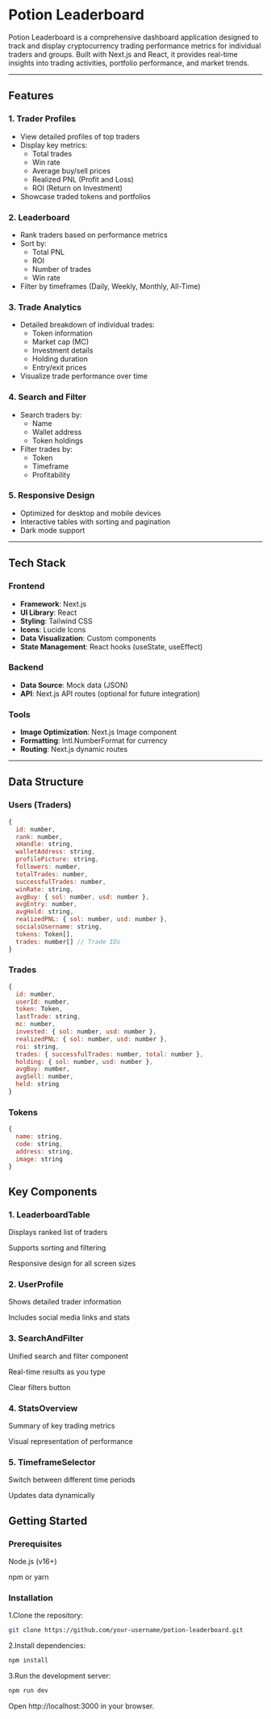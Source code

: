 # Potion Leaderboard

Potion Leaderboard is a comprehensive dashboard application designed to track and display cryptocurrency trading performance metrics for individual traders and groups. Built with Next.js and React, it provides real-time insights into trading activities, portfolio performance, and market trends.

---

## Features

### 1. **Trader Profiles**
   - View detailed profiles of top traders
   - Display key metrics:
     - Total trades
     - Win rate
     - Average buy/sell prices
     - Realized PNL (Profit and Loss)
     - ROI (Return on Investment)
   - Showcase traded tokens and portfolios

### 2. **Leaderboard**
   - Rank traders based on performance metrics
   - Sort by:
     - Total PNL
     - ROI
     - Number of trades
     - Win rate
   - Filter by timeframes (Daily, Weekly, Monthly, All-Time)

### 3. **Trade Analytics**
   - Detailed breakdown of individual trades:
     - Token information
     - Market cap (MC)
     - Investment details
     - Holding duration
     - Entry/exit prices
   - Visualize trade performance over time

### 4. **Search and Filter**
   - Search traders by:
     - Name
     - Wallet address
     - Token holdings
   - Filter trades by:
     - Token
     - Timeframe
     - Profitability

### 5. **Responsive Design**
   - Optimized for desktop and mobile devices
   - Interactive tables with sorting and pagination
   - Dark mode support

---

## Tech Stack

### Frontend
- **Framework**: Next.js
- **UI Library**: React
- **Styling**: Tailwind CSS
- **Icons**: Lucide Icons
- **Data Visualization**: Custom components
- **State Management**: React hooks (useState, useEffect)

### Backend
- **Data Source**: Mock data (JSON)
- **API**: Next.js API routes (optional for future integration)

### Tools
- **Image Optimization**: Next.js Image component
- **Formatting**: Intl.NumberFormat for currency
- **Routing**: Next.js dynamic routes

---

## Data Structure

### Users (Traders)
```javascript
{
  id: number,
  rank: number,
  xHandle: string,
  walletAddress: string,
  profilePicture: string,
  followers: number,
  totalTrades: number,
  successfulTrades: number,
  winRate: string,
  avgBuy: { sol: number, usd: number },
  avgEntry: number,
  avgHold: string,
  realizedPNL: { sol: number, usd: number },
  socialsUsername: string,
  tokens: Token[],
  trades: number[] // Trade IDs
}
```
### Trades
```javascript
{
  id: number,
  userId: number,
  token: Token,
  lastTrade: string,
  mc: number,
  invested: { sol: number, usd: number },
  realizedPNL: { sol: number, usd: number },
  roi: string,
  trades: { successfulTrades: number, total: number },
  holding: { sol: number, usd: number },
  avgBuy: number,
  avgSell: number,
  held: string
}
```
### Tokens
```javascript
{
  name: string,
  code: string,
  address: string,
  image: string
}
```
## Key Components
### 1. LeaderboardTable
Displays ranked list of traders

Supports sorting and filtering

Responsive design for all screen sizes

### 2. UserProfile
Shows detailed trader information

Includes social media links and stats

### 3. SearchAndFilter
Unified search and filter component

Real-time results as you type

Clear filters button

### 4. StatsOverview
Summary of key trading metrics

Visual representation of performance

### 5. TimeframeSelector
Switch between different time periods

Updates data dynamically

## Getting Started
### Prerequisites
Node.js (v16+)

npm or yarn

### Installation
1.Clone the repository:

```bash
git clone https://github.com/your-username/potion-leaderboard.git
```
2.Install dependencies:

```bash
npm install
```
3.Run the development server:

```bash
npm run dev
```
Open http://localhost:3000 in your browser.
